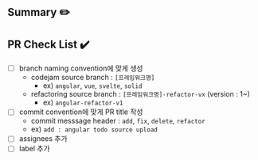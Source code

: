 ## Summary ✏️

## PR Check List ✔️
- [ ] branch naming convention에 맞게 생성
    - codejam source branch : `[프레임워크명]`
        - ex) `angular`, `vue`, `svelte`, `solid`
    - refactoring source branch : `[프레임워크명]-refactor-vx` (version : 1~)
        - ex) `angular-refactor-v1`
- [ ] commit convention에 맞게 PR title 작성
    - commit messsage header : `add`, `fix`, `delete`, `refactor`
    - ex) `add : angular todo source upload`
- [ ] assignees 추가
- [ ] label 추가